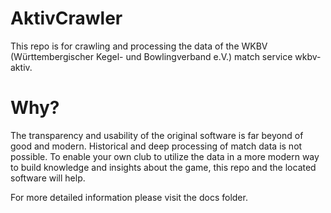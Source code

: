 # AktivCrawler
This repo is for crawling and processing the data of the WKBV (Württembergischer Kegel- und Bowlingverband e.V.) match service wkbv-aktiv.

# Why?
The transparency and usability of the original software is far beyond of good and modern. Historical and deep processing of match data is not possible.
To enable your own club to utilize the data in a more modern way to build knowledge and insights about the game, this repo and the located software will help.

For more detailed information please visit the docs folder.